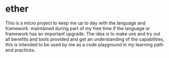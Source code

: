 # ether
This is a micro project to keep me up to day with the language and framework. maintained during part of my free time if the language or framework has an important upgrade. The idea is to make use and try out all benefits and tools provided and get an understanding of the capabilities, this is intended to be used by me as a code playground in my learning path and practices.
